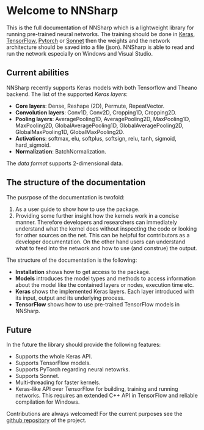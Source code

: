 # Welcome to NNSharp

This is the full documentation of NNSharp which is a lightweight library for running pre-trained neural networks. The training should be done in [Keras](https://keras.io/), [TensorFlow](https://www.tensorflow.org/), [Pytorch](http://pytorch.org/docs/) or [Sonnet](https://github.com/deepmind/sonnet) then the weights and the network architecture should be saved into a file (json). NNSharp is able to read and run the network especially on Windows and Visual Studio. 

## Current abilities

NNSharp recently supports Keras models with both Tensorflow and Theano backend. The list of the supported *Keras layers*:

* **Core layers**: Dense, Reshape (2D), Permute, RepeatVector. 
* **Convolution layers**: Conv1D, Conv2D, Cropping1D, Cropping2D. 
* **Pooling layers**: AveragePooling1D, AveragePooling2D, MaxPooling1D, MaxPooling2D, GlobalAveragePooling1D, GlobalAveragePooling2D, GlobalMaxPooling1D, GlobalMaxPooling2D.
* **Activations**: softmax, elu, softplus, softsign, relu, tanh, sigmoid, hard_sigmoid. 
* **Normalization**: BatchNormalization.

The *data format* supports 2-dimensional data. 

## The structure of the documentation

The pusrpose of the documentation is twofold:

1. As a user guide to show how to use the package.
2. Providing some further insight how the kernels work in a concise manner. Therefore developers and researchers can immediately understand what the kernel does without inspecting the code or looking for other sources on the net. This can be helpful for contributors as a developer documentation. On the other hand users can understand what to feed into the network and how to use (and construe) the output.

The structure of the documentation is the following:

* **Installation** shows how to get access to the package.
* **Models** introduces the model types and methods to access information about the model like the contained layers or nodes, execution time etc.
* **Keras** shows the implemented Keras layers. Each layer introduced with its input, output and its underlying process.
* **TensorFlow** shows how to use pre-trained TensorFlow models in NNSharp.

## Future 

In the future the library should provide the following features:

* Supports the whole Keras API.
* Supports TensorFlow models.
* Supports PyTorch regarding neural netowrks.
* Supports Sonnet.
* Multi-threading for faster kernels.
* Keras-like API over TensorFlow for building, training and running networks. This requires an extended C++ API in TensorFlow and reliable compilation for Windows.

Contributions are always welcomed! For the current purposes see the [github repository](https://github.com/adamtiger/NNSharp) of the project.
